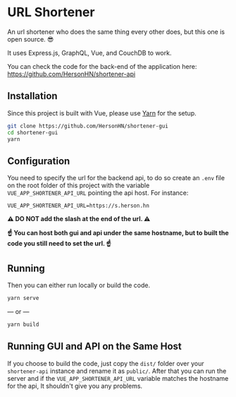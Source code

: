 # URL Shortener

An url shortener who does the same thing every other does, but this one is open source. :sunglasses:

It uses Express.js, GraphQL, Vue, and CouchDB to work.

You can check the code for the back-end of the application here: <https://github.com/HersonHN/shortener-api>

## Installation

Since this project is built with Vue, please use [Yarn](https://yarnpkg.com) for the setup.

```bash
git clone https://github.com/HersonHN/shortener-gui
cd shortener-gui
yarn
```

## Configuration

You need to specify the url for the backend api, to do so create an `.env` file on the root folder of this project with the variable `VUE_APP_SHORTENER_API_URL` pointing the api host. For instance:

```
VUE_APP_SHORTENER_API_URL=https://s.herson.hn
```

**⚠️ DO NOT add the slash at the end of the url. ⚠️**

**☝️ You can host both gui and api under the same hostname, but to built the code you still need to set the url. ☝️**

## Running

Then you can either run locally or build the code.

```bash
yarn serve
```

— or —

```bash
yarn build
```

## Running GUI and API on the Same Host

If you choose to build the code, just copy the `dist/` folder over your `shortener-api` instance and rename it as `public/`.
After that you can run the server and if the `VUE_APP_SHORTENER_API_URL` variable matches the hostname for the api, It shouldn't give you any problems.
